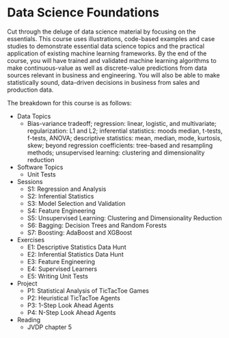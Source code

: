 # Data Science Foundations

Cut through the deluge of data science material by focusing on the essentials. This course uses illustrations, code-based examples and case studies to demonstrate essential data science topics and the practical application of existing machine learning frameworks. By the end of the course, you will have trained and validated machine learning algorithms to make continuous-value as well as discrete-value predictions from data sources relevant in business and engineering. You will also be able to make statistically sound, data-driven decisions in business from sales and production data.

The breakdown for this course is as follows:

*	Data Topics
    * Bias-variance tradeoff; regression: linear, logistic, and multivariate; regularization: L1 and L2; inferential statistics: moods median, t-tests, f-tests, ANOVA; descriptive statistics: mean, median, mode, kurtosis, skew; beyond regression coefficients: tree-based and resampling methods; unsupervised learning: clustering and dimensionality reduction
*	Software Topics
    *	Unit Tests
*	Sessions
    * S1: Regression and Analysis
    * S2: Inferential Statistics
    * S3: Model Selection and Validation
    * S4: Feature Engineering
    * S5: Unsupervised Learning: Clustering and Dimensionality Reduction
    * S6: Bagging: Decision Trees and Random Forests
    * S7: Boosting: AdaBoost and XGBoost
*	Exercises
    * E1: Descriptive Statistics Data Hunt
    * E2: Inferential Statistics Data Hunt
    * E3: Feature Engineering
    * E4: Supervised Learners
    * E5: Writing Unit Tests
*	Project
    * P1: Statistical Analysis of TicTacToe Games
    * P2: Heuristical TicTacToe Agents
    * P3: 1-Step Look Ahead Agents
    * P4: N-Step Look Ahead Agents
*	Reading
    * JVDP chapter 5